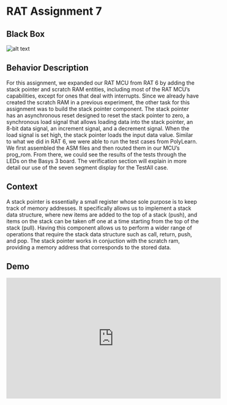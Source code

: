 # RAT Assignment 7

## Black Box
![alt text](https://i.imgur.com/M40Hybi.png)

## Behavior Description

For this assignment, we expanded our RAT MCU from RAT 6 by adding the stack pointer and scratch RAM entities, including most of the RAT MCU’s capabilities, except for ones that deal with interrupts. Since we already have created the scratch RAM in a previous experiment, the other task for this assignment was to build the stack pointer component. The stack pointer has an asynchronous reset designed to reset the stack pointer to zero, a synchronous load signal that allows loading data into the stack pointer, an 8-bit data signal, an increment signal, and a decrement signal. When the load signal is set high, the stack pointer loads the input data value.  Similar to what we did in RAT 6, we were able to run the test cases from PolyLearn. We first assembled the ASM files and then routed them in our MCU’s prog_rom. From there, we could see the results of the tests through the LEDs on the Basys 3 board. The verification section will explain in more detail our use of the seven segment display for the TestAll case.

## Context

A stack pointer is essentially a small register whose sole purpose is to keep track of memory addresses. It specifically allows us to implement a stack data structure, where new items are added to the top of a stack (push), and items on the stack can be taken off one at a time starting from the top of the stack (pull). Having this component allows us to perform a wider range of operations that require the stack data structure such as call, return, push, and pop. The stack pointer works in conjuction with the scratch ram, providing a memory address that corresponds to the stored data.

## Demo
<iframe width="560" height="315" src="https://www.youtube.com/embed/CLZi6hkLzfg?rel=0" frameborder="0" allow="autoplay; encrypted-media" allowfullscreen></iframe>
